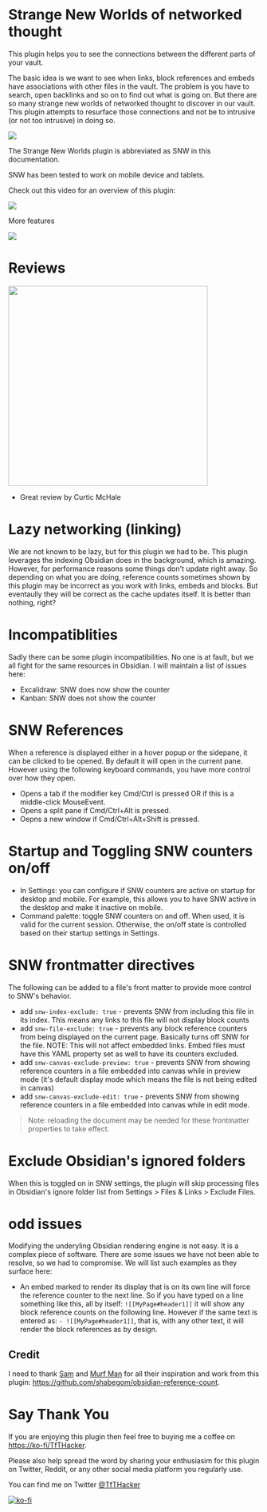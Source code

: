 # Strange New Worlds of networked thought
This plugin helps you to see the connections between the different parts of your vault.

The basic idea is we want to see when links, block references and embeds have associations with other files in the vault. The problem is you have to search, open backlinks and so on to find out what is going on. But there are so many strange new worlds of networked thought to discover in our vault. This plugin attempts to resurface those connections and not be to intrusive (or not too intrusive) in doing so.

![](media/SNW.gif)

The Strange New Worlds plugin is abbreviated as SNW in this documentation.

SNW has been tested to work on mobile device and tablets.

Check out this video for an overview of this plugin: 

[![](media/YouTubeIntroVid.jpg)](https://youtu.be/i08ksJ-nK9c)

More features

[![](media/YouTubeFeatures.png)](https://youtu.be/9mg6p4yWOVw)

# Reviews

<a href="https://youtu.be/bOipNGRSqRo" target="_blank">
<img src='media/YT_Curtis_Review.png' width='400'></a>

- Great review by Curtic McHale


# Lazy networking (linking)
We are not known to be lazy, but for this plugin we had to be. This plugin leverages the indexing Obsidian does in the background, which is amazing. However, for performance reasons some things don't update right away. So depending on what you are doing, reference counts sometimes shown by this plugin may be incorrect as you work with links, embeds and blocks. But eventaully they will be correct as the cache updates itself. It is better than nothing, right? 

# Incompatiblities
Sadly there can be some plugin incompatibilities. No one is at fault, but we all fight for the same resources in Obsidian. I will maintain a list of issues here:
+ Excalidraw: SNW does now show the counter
+ Kanban: SNW does not show the counter

# SNW References
When a reference is displayed either in a hover popup or the sidepane, it can be clicked to be opened. By default it will open in the current pane. However using the following keyboard commands, you have more control over how they open.
+ Opens a tab if the modifier key Cmd/Ctrl is pressed OR if this is a middle-click MouseEvent.
+ Opens a split pane if Cmd/Ctrl+Alt is pressed.
+ Oepns a new window if Cmd/Ctrl+Alt+Shift is pressed.

# Startup and Toggling SNW counters on/off
+ In Settings: you can configure if SNW counters are active on startup for desktop and mobile. For example, this allows you to have SNW active in the desktop and make it inactive on mobile.
+ Command palette: toggle SNW counters on and off. When used, it is valid for the current session. Otherwise, the on/off state is controlled based on their startup settings in Settings.

# SNW frontmatter directives
The following can be added to a file's front matter to provide more control to SNW's behavior.
+ add `snw-index-exclude: true` - prevents SNW from including this file in its index. This means any links to this file will not display block counts
+ add `snw-file-exclude: true` - prevents any block reference counters from being displayed on the current page. Basically turns off SNW for the file. NOTE: This will not affect embedded links. Embed files must have this YAML property set as well to have its counters excluded.
+ add `snw-canvas-exclude-preview: true` - prevents SNW from showing reference counters in a file embedded into canvas while in preview mode (it's default display mode which means the file is not being edited in canvas)
+ add `snw-canvas-exclude-edit: true` - prevents SNW from showing reference counters in a file embedded into canvas while in edit mode. 

> Note: reloading the document may be needed for these frontmatter properties to take effect.

# Exclude Obsidian's ignored folders
When this is toggled on in SNW settings, the plugin will skip processing files in Obsidian's ignore folder list from Settings > Files & Links > Exclude Files.

# odd issues
Modifying the underyling Obsidian rendering engine is not easy. It is a complex piece of software. There are some issues we have not been able to resolve, so we had to compromise. We will list such examples as they surface here:
- An embed marked to render its display that is on its own line will force the reference counter to the next line. So if you have typed on a line something like this, all by itself: `![[MyPage#header1]]` it will show any block reference counts on the following line. However if the same text is entered as: `- ![[MyPage#header1]]`, that is, with any other text, it will render the block references as by design.

## Credit
I need to thank [Sam](https://github.com/Shabegom) and [Murf Man](https://github.com/gitmurf) for all their inspiration and work from this plugin: https://github.com/shabegom/obsidian-reference-count. 

# Say Thank You
If you are enjoying this plugin then feel free to buying me a coffee on [https://ko-fi/TfTHacker](https://ko-fi.com/TfTHacker).

Please also help spread the word by sharing your enthusiasim for this plugin on Twitter, Reddit, or any other social media platform you regularly use. 

You can find me on Twitter [@TfTHacker](https://twitter.com/TfTHacker)

[![ko-fi](https://ko-fi.com/img/githubbutton_sm.svg)](https://ko-fi.com/N4N16TNFD)

